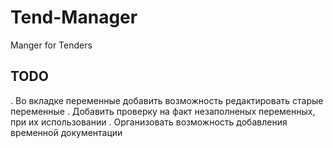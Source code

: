 # Tend-Manager
 Manger for Tenders
## TODO
 . Во вкладке переменные добавить возможность редактировать старые переменные
 . Добавить проверку на факт незаполненых переменных, при их использовании
 . Организовать возможность добавления временной документации